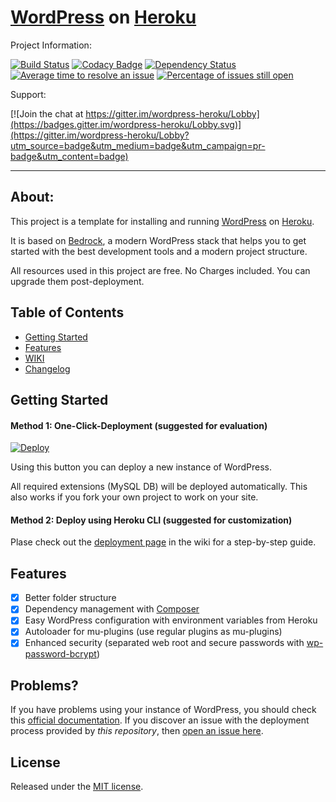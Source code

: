 # [WordPress](https://wordpress.org/) on [Heroku](http://heroku.com)

Project Information:

[![Build Status](https://travis-ci.org/PhilippHeuer/wordpress-heroku.svg?branch=master)](https://travis-ci.org/PhilippHeuer/wordpress-heroku)
[![Codacy Badge](https://api.codacy.com/project/badge/Grade/ea24e1ba7dbf4845b94ddb23929b0fd1)](https://www.codacy.com/app/PhilippHeuer/wordpress-heroku?utm_source=github.com&utm_medium=referral&utm_content=PhilippHeuer/wordpress-heroku&utm_campaign=badger)
[![Dependency Status](https://www.versioneye.com/user/projects/588d26251618a700318eb016/badge.svg?style=flat-square)](https://www.versioneye.com/user/projects/588d26251618a700318eb016)
[![Average time to resolve an issue](http://isitmaintained.com/badge/resolution/PhilippHeuer/wordpress-heroku.svg)](http://isitmaintained.com/project/PhilippHeuer/wordpress-heroku "Average time to resolve an issue")
[![Percentage of issues still open](http://isitmaintained.com/badge/open/PhilippHeuer/wordpress-heroku.svg)](http://isitmaintained.com/project/PhilippHeuer/wordpress-heroku "Percentage of issues still open")

Support:

[![Join the chat at https://gitter.im/wordpress-heroku/Lobby](https://badges.gitter.im/wordpress-heroku/Lobby.svg)](https://gitter.im/wordpress-heroku/Lobby?utm_source=badge&utm_medium=badge&utm_campaign=pr-badge&utm_content=badge)

--------

## About:
This project is a template for installing and running [WordPress](http://wordpress.org/) on [Heroku](http://www.heroku.com/).

It is based on [Bedrock](https://roots.io/bedrock/), a modern WordPress stack that helps you to get started with the best development tools and a modern project structure.

All resources used in this project are free. No Charges included. You can upgrade them post-deployment.

## Table of Contents
- [Getting Started](#gettingstarted)
- [Features](#features)
- [WIKI](https://github.com/PhilippHeuer/wordpress-heroku/wiki)
- [Changelog](./CHANGELOG.md)

## Getting Started
#### Method 1: One-Click-Deployment (suggested for evaluation)

[![Deploy](https://www.herokucdn.com/deploy/button.svg)](https://heroku.com/deploy)

Using this button you can deploy a new instance of WordPress.

All required extensions (MySQL DB) will be deployed automatically.
This also works if you fork your own project to work on your site.

#### Method 2: Deploy using Heroku CLI (suggested for customization)
Plase check out the [deployment page](https://github.com/PhilippHeuer/wordpress-heroku/wiki/Deployment) in the wiki for a step-by-step guide.

## Features
 - [x] Better folder structure
 - [x] Dependency management with [Composer](http://getcomposer.org)
 - [x] Easy WordPress configuration with environment variables from Heroku
 - [x] Autoloader for mu-plugins (use regular plugins as mu-plugins)
 - [x] Enhanced security (separated web root and secure passwords with [wp-password-bcrypt](https://github.com/roots/wp-password-bcrypt))

## Problems?

If you have problems using your instance of WordPress, you should check this [official documentation](https://codex.wordpress.org/).
If you discover an issue with the deployment process provided by *this repository*, then [open an issue here](https://github.com/PhilippHeuer/wordpress-heroku/issues/new).

## License

Released under the [MIT license](./LICENSE).

